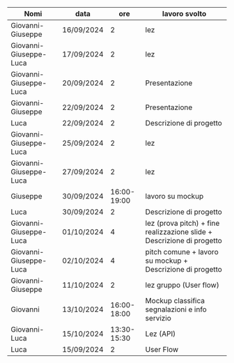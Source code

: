 |Nomi|data 	  	|ore		|lavoro svolto|
|----|----------|-------|-------------|
|Giovanni-Giuseppe|16/09/2024|2|lez|
|Giovanni-Giuseppe-Luca|17/09/2024|2|lez| 	
|Giovanni-Giuseppe-Luca|20/09/2024|2|Presentazione|
|Giovanni-Giuseppe|22/09/2024|2|Presentazione|
|Luca|22/09/2024|2|Descrizione di progetto|
|Giovanni-Giuseppe-Luca|25/09/2024|2|lez|
|Giovanni-Giuseppe-Luca|27/09/2024|2|lez|
|Giuseppe|30/09/2024|16:00-19:00|lavoro su mockup|
|Luca|30/09/2024|2|Descrizione di progetto|
|Giovanni-Giuseppe-Luca|01/10/2024|4|lez (prova pitch) + fine realizzazione slide + Descrizione di progetto|
|Giovanni-Giuseppe-Luca|02/10/2024|4|pitch comune + lavoro su mockup + Descrizione di progetto|
|Giovanni-Giuseppe|11/10/2024|2|lez gruppo (User flow)|
|Giovanni|13/10/2024|16:00-18:00|Mockup classifica segnalazioni e info servizio|
|Giovanni-Luca|15/10/2024|13:30-15:30|Lez (API)|
|Luca|15/09/2024|2|User Flow|	
